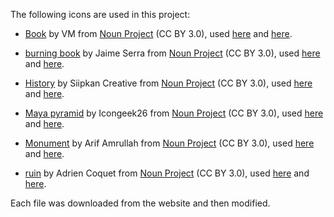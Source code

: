 The following icons are used in this project:

* [Book](https://thenounproject.com/icon/book-649656/) by VM from <a href="https://thenounproject.com/browse/icons/term/book/" target="_blank" title="Book Icons">Noun Project</a> (CC BY 3.0), used [here](Images/PolicyBranchIcons/Historicism.png) and [here](game.png).

* [burning book](https://thenounproject.com/icon/burning-book-1725546/) by Jaime Serra from <a href="https://thenounproject.com/browse/icons/term/burning-book/" target="_blank" title="burning book Icons">Noun Project</a> (CC BY 3.0), used [here](Images/PolicyIcons/Historical%20Negationism.png) and [here](game.png).

* [History](https://thenounproject.com/icon/history-5112591/) by Siipkan Creative from <a href="https://thenounproject.com/browse/icons/term/history/" target="_blank" title="History Icons">Noun Project</a> (CC BY 3.0), used [here](Images/PolicyIcons/Historical%20Revisionism.png) and [here](game.png).

* [Maya pyramid](https://thenounproject.com/icon/maya-pyramid-4060828/) by Icongeek26 from <a href="https://thenounproject.com/browse/icons/term/maya-pyramid/" target="_blank" title="Maya pyramid Icons">Noun Project</a> (CC BY 3.0), used [here](Images/PolicyIcons/Archaeological%20Site%20Conservation.png) and [here](game.png).

* [Monument](https://thenounproject.com/icon/monument-6083254/) by Arif Amrullah from <a href="https://thenounproject.com/browse/icons/term/monument/" target="_blank" title="Monument Icons">Noun Project</a> (CC BY 3.0), used [here](Images/PolicyIcons/Cultural%20Tourism.png) and [here](game.png).

* [ruin](https://thenounproject.com/icon/ruin-4311549/) by Adrien Coquet from <a href="https://thenounproject.com/browse/icons/term/ruin/" target="_blank" title="ruin Icons">Noun Project</a> (CC BY 3.0), used [here](Images/PolicyIcons/Historic%20Site%20Conservation.png) and [here](game.png).

Each file was downloaded from the website and then modified.